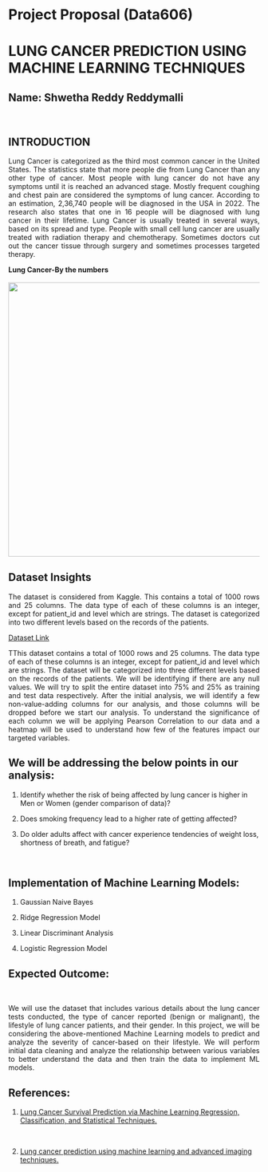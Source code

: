 # Project Proposal (Data606)

# LUNG CANCER PREDICTION USING MACHINE LEARNING TECHNIQUES

## Name: Shwetha Reddy Reddymalli
<br />

## INTRODUCTION

<p align='justify'>Lung Cancer is categorized as the third most common cancer in the United States. The statistics state that more people die from Lung Cancer than any other type of cancer. Most people with lung cancer do not have any symptoms until it is reached an advanced stage. Mostly frequent coughing and chest pain are considered the symptoms of lung cancer. According to an estimation, 2,36,740 people will be diagnosed in the USA in 2022. The research also states that one in 16 people will be diagnosed with lung cancer in their lifetime. Lung Cancer is usually treated in several ways, based on its spread and type. People with small cell lung cancer are usually treated with radiation therapy and chemotherapy. Sometimes doctors cut out the cancer tissue through surgery and sometimes processes targeted therapy.
<br />

**Lung Cancer-By the numbers** 
<br />
<br />
<img src="https://images.ctfassets.net/yixw23k2v6vo/1OP4r4gfD87wjbCf4KjLOr/a4a306da0ed8380f3bdba2bf6979a578/LUNG_INFO_stats.png?fit=thumb&w=1648&h=928" width="550"/>
<br />

## Dataset Insights

<p align='justify'>The dataset is considered from Kaggle. This contains a total of 1000 rows and 25 columns. The data type of each of these columns is an integer, except for patient_id and level which are strings. The dataset is categorized into two different levels based on the records of the patients.
<br />

[Dataset Link](https://www.kaggle.com/datasets/rishidamarla/cancer-patients-data?select=cancer+patient+data+sets.xlsx)
<br />

<p align='justify'>TThis dataset contains a total of 1000 rows and 25 columns. The data type of each of these columns is an integer, except for patient_id and level which are strings. The dataset will be categorized into three different levels based on the records of the patients. We will be identifying if there are any null values. We will try to split the entire dataset into 75% and 25% as training and test data respectively. After the initial analysis, we will identify a few non-value-adding columns for our analysis, and those columns will be dropped before we start our analysis. To understand the significance of each column we will be applying Pearson Correlation to our data and a heatmap will be used to understand how few of the features impact our targeted variables. 
<br />

## We will be addressing the below points in our analysis:

1. Identify whether the risk of being affected by lung cancer is higher in Men or Women (gender comparison of data)?

2. Does smoking frequency lead to a higher rate of getting affected?

3. Do older adults affect with cancer experience tendencies of weight loss, shortness of breath, and fatigue?
<br />

## Implementation of Machine Learning Models:

1. Gaussian Naive Bayes

2. Ridge Regression Model

3. Linear Discriminant Analysis

4. Logistic Regression Model

 ## Expected Outcome:
<br />

 <p align='justify'>We will use the dataset that includes various details about the lung cancer tests conducted, the type of cancer reported (benign or malignant), the lifestyle of lung cancer patients, and their gender. In this project, we will be considering the above-mentioned Machine Learning models to predict and analyze the severity of cancer-based on their lifestyle. We will perform initial data cleaning and analyze the relationship between various variables to better understand the data and then train the data to implement ML models.
<br />

  ## References:

  1. [Lung Cancer Survival Prediction via Machine Learning Regression, Classification, and Statistical Techniques. ](https://www.ncbi.nlm.nih.gov/pmc/articles/PMC6634305/#:~:text=Studies%20have%20evaluated%20lung%20cancer%20patient%20survival%20by,%5D%2C%20and%20ensemble%20clustering-based%20approaches%20%5B%206%20%5D.)
<br />

2. [Lung cancer prediction using machine learning and advanced imaging techniques. ](https://pubmed.ncbi.nlm.nih.gov/30050768/)

